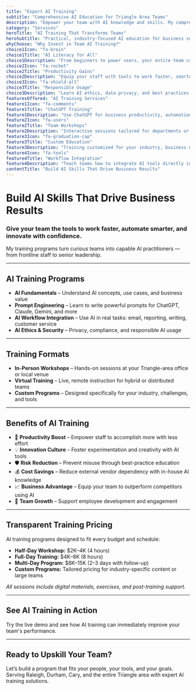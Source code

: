 ```yaml
---
title: "Expert AI Training"
subtitle: "Comprehensive AI Education for Triangle Area Teams"
description: "Empower your team with AI knowledge and skills. My comprehensive AI training programs help Triangle area businesses master ChatGPT, Claude, Gemini, and other AI tools for maximum productivity."
category: "Services"
heroTitle: "AI Training That Transforms Teams"
heroSubtitle: "Practical, industry-focused AI education for business success"
whyChoose: "Why Invest in Team AI Training?"
choice1Icon: "fa-brain"
choice1Title: "AI Literacy for All"
choice1Description: "From beginners to power users, your entire team can become AI-capable"
choice2Icon: "fa-rocket"
choice2Title: "Productivity Gains"
choice2Description: "Equip your staff with tools to work faster, smarter, and more creatively"
choice3Icon: "fa-shield-alt"
choice3Title: "Responsible Usage"
choice3Description: "Learn AI ethics, data privacy, and best practices for safe, secure use"
featuresOffered: "AI Training Services"
feature1Icon: "fa-comments"
feature1Title: "ChatGPT Training"
feature1Description: "Use ChatGPT for business productivity, automation, and prompt engineering"
feature2Icon: "fa-users"
feature2Title: "Team Workshops"
feature2Description: "Interactive sessions tailored for departments or cross-functional teams"
feature3Icon: "fa-graduation-cap"
feature3Title: "Custom Education"
feature3Description: "Training customized for your industry, business needs, and tools"
feature4Icon: "fa-tools"
feature4Title: "Workflow Integration"
feature4Description: "Teach teams how to integrate AI tools directly into daily workflows"
contentTitle: "Build AI Skills That Drive Business Results"
---
```


# Build AI Skills That Drive Business Results

### Give your team the tools to work faster, automate smarter, and innovate with confidence.

My training programs turn curious teams into capable AI practitioners — from frontline staff to senior leadership.

---

## AI Training Programs

- **AI Fundamentals** – Understand AI concepts, use cases, and business value  
- **Prompt Engineering** – Learn to write powerful prompts for ChatGPT, Claude, Gemini, and more  
- **AI Workflow Integration** – Use AI in real tasks: email, reporting, writing, customer service  
- **AI Ethics & Security** – Privacy, compliance, and responsible AI usage

---

## Training Formats

- **In-Person Workshops** – Hands-on sessions at your Triangle-area office or local venue  
- **Virtual Training** – Live, remote instruction for hybrid or distributed teams  
- **Custom Programs** – Designed specifically for your industry, challenges, and tools

---

## Benefits of AI Training

- 🚀 **Productivity Boost** – Empower staff to accomplish more with less effort  
- 💡 **Innovation Culture** – Foster experimentation and creativity with AI tools  
- 🛡️ **Risk Reduction** – Prevent misuse through best-practice education  
- 💰 **Cost Savings** – Reduce external vendor dependency with in-house AI knowledge  
- 📈 **Business Advantage** – Equip your team to outperform competitors using AI  
- 🙌 **Team Growth** – Support employee development and engagement

---

## Transparent Training Pricing

AI training programs designed to fit every budget and schedule:

- **Half-Day Workshop:** $2K–4K (4 hours)  
- **Full-Day Training:** $4K–8K (8 hours)  
- **Multi-Day Program:** $8K–15K (2–3 days with follow-up)  
- **Custom Programs:** Tailored pricing for industry-specific content or large teams

_All sessions include digital materials, exercises, and post-training support._

---

## See AI Training in Action

Try the live demo and see how AI training can immediately improve your team's performance.

---

## Ready to Upskill Your Team?

Let’s build a program that fits your people, your tools, and your goals.  
Serving Raleigh, Durham, Cary, and the entire Triangle area with expert AI training solutions.
